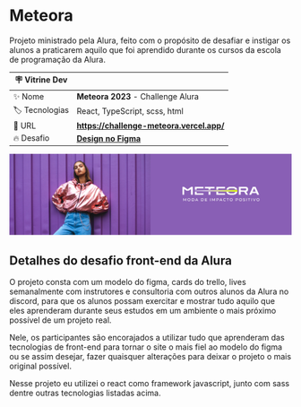 # Meteora

Projeto ministrado pela Alura, feito com o propósito de desafiar e instigar os alunos a praticarem
aquilo que foi aprendido durante os cursos da escola de programação da Alura.

| 🪧 Vitrine Dev |                                                                                                                                            |
| -------------- | ------------------------------------------------------------------------------------------------------------------------------------------ |
| ✨ Nome        | **Meteora 2023** - Challenge Alura                                                                                                         |
| 🏷️ Tecnologias | React, TypeScript, scss, html                                                                                            |
| 🚀 URL         | **https://challenge-meteora.vercel.app/**                                                                                                  |
| 🔥 Desafio     | [**Design no Figma**](https://www.figma.com/file/2TLgt8UjsWUViWlmpXu5Fz/Challenge-Front-end-%7C-Loja-Meteora?node-id=2386%3A2430&mode=dev) |

![](./public/assets/imagens/carousel/Banner-1.png#vitrinedev)

<div id="challenge"></div>

## Detalhes do desafio front-end da Alura

O projeto consta com um modelo do figma, cards do trello, lives semanalmente com instrutores e
consultoria com outros alunos da Alura no discord, para que os alunos possam exercitar e mostrar
tudo aquilo que eles aprenderam durante seus estudos em um ambiente o mais próximo possível de um
projeto real.

Nele, os participantes são encorajados a utilizar tudo que aprenderam das tecnologias de front-end
para tornar o site o mais fiel ao modelo do figma ou se assim desejar, fazer quaisquer alterações
para deixar o projeto o mais original possível.

Nesse projeto eu utilizei o react como framework javascript, junto com sass dentre outras
tecnologias listadas acima.
